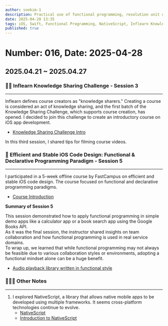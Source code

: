 ```yaml
---
author: sookim-1
description: Practical use of functional programming, resolution unit overview, MCP usage, Inflearn Knowledge Sharing Challenge 1st batch, NativeScript review
date: 2025-04-28 13:35
tags: iOS, Swift, Functional Programming, NativeScript, Inflearn Knowledge Sharing Challenge
published: true
---
```

# Number: 016, Date: 2025-04-28
## 2025.04.21 ~ 2025.04.27
### 👨‍🎓 Inflearn Knowledge Sharing Challenge - Session 3

---

Inflearn defines course creators as "knowledge sharers." Creating a course is considered an act of knowledge sharing, and the first batch of the Knowledge Sharing Challenge, which supports course creation, has opened. I decided to join this challenge to create an introductory course on iOS app development.

- [Knowledge Sharing Challenge Intro](https://www.inflearn.com/course/offline/%EC%9D%B8%ED%94%84%EB%9F%B0-%EC%A7%80%EC%8B%9D%EA%B3%B5%EC%9C%A0-%EC%B1%8C%EB%A6%B0%EC%A7%80-1%EA%B8%B0?srsltid=AfmBOoq6-MKgLli_n34B5TnLgtqeoGRwitZ87hjsd9sTjTrB9b4aahhc%3E)

In this third session, I shared tips for filming course videos.


### 🧮 Efficient and Stable iOS Code Design: Functional & Declarative Programming Paradigm - Session 5

---

I participated in a 5-week offline course by FastCampus on efficient and stable iOS code design. The course focused on functional and declarative programming paradigms.  
- [Course Introduction](https://fastcampus.co.kr/dev_camp_functional)

**Summary of Session 5**

This session demonstrated how to apply functional programming in simple demo apps like a calculator app or a book search app using the Google Books API.  
As it was the final session, the instructor shared insights on team collaboration and how functional programming is used in real service domains.  
To wrap up, we learned that while functional programming may not always be feasible due to various collaboration styles or environments, adopting a functional mindset alone can be a huge benefit.

- [Audio playback library written in functional style](https://github.com/mihai8804858/swift-chunked-audio-player)

### 🙋🏻‍♂️ Other Notes

---
1. I explored NativeScript, a library that allows native mobile apps to be developed using multiple frameworks. It seems cross-platform technologies continue to evolve.
	- [NativeScript](https://nativescript.org/)
	- [Introduction to NativeScript](https://www.jaenung.net/tree/5519)
